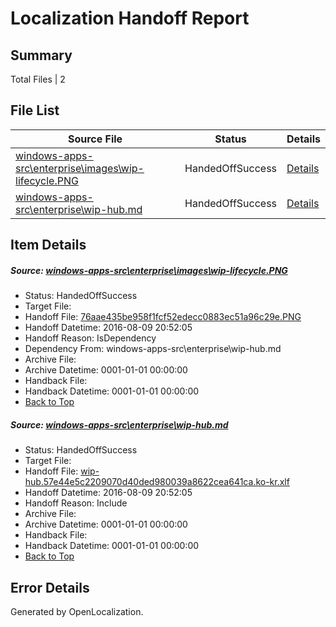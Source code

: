 # <a name='report-top'></a> Localization Handoff Report

## Summary
 Total Files | 2

## File List
 Source File | Status | Details 
 ----------- | ------ | ------- 
 [windows-apps-src\enterprise\images\wip-lifecycle.PNG](https://github.com/Microsoft/windows-apps/blob/8344f1d74fa7f7554a9f4bf30f06650363b63a7e/windows-apps-src/enterprise/images/wip-lifecycle.PNG) | HandedOffSuccess | [Details](#76aae435be958f1fcf52edecc0883ec51a96c29e3416)
 [windows-apps-src\enterprise\wip-hub.md](https://github.com/Microsoft/windows-apps/blob/8344f1d74fa7f7554a9f4bf30f06650363b63a7e/windows-apps-src/enterprise/wip-hub.md) | HandedOffSuccess | [Details](#3222d29ed7963f2fea7edeef350336f7461c1e153419)

## Item Details
##### <a name='76aae435be958f1fcf52edecc0883ec51a96c29e3416'></a> Source: [windows-apps-src\enterprise\images\wip-lifecycle.PNG](https://github.com/Microsoft/windows-apps/blob/8344f1d74fa7f7554a9f4bf30f06650363b63a7e/windows-apps-src/enterprise/images/wip-lifecycle.PNG)
* Status: HandedOffSuccess
* Target File: 
* Handoff File: [76aae435be958f1fcf52edecc0883ec51a96c29e.PNG](https://github.com/Microsoft/WDG.handoff/blob/766206be1a611ac45a55041242ffd4a9fa130b0a/ol-handoff/Microsoft/windows-apps.ko-kr/master/76aae435be958f1fcf52edecc0883ec51a96c29e.PNG)
* Handoff Datetime: 2016-08-09 20:52:05
* Handoff Reason: IsDependency
* Dependency From: windows-apps-src\enterprise\wip-hub.md
* Archive File: 
* Archive Datetime: 0001-01-01 00:00:00
* Handback File: 
* Handback Datetime: 0001-01-01 00:00:00
* [Back to Top](#report-top)

##### <a name='3222d29ed7963f2fea7edeef350336f7461c1e153419'></a> Source: [windows-apps-src\enterprise\wip-hub.md](https://github.com/Microsoft/windows-apps/blob/8344f1d74fa7f7554a9f4bf30f06650363b63a7e/windows-apps-src/enterprise/wip-hub.md)
* Status: HandedOffSuccess
* Target File: 
* Handoff File: [wip-hub.57e44e5c2209070d40ded980039a8622cea641ca.ko-kr.xlf](https://github.com/Microsoft/WDG.handoff/blob/766206be1a611ac45a55041242ffd4a9fa130b0a/ol-handoff/Microsoft/windows-apps.ko-kr/master/wip-hub.57e44e5c2209070d40ded980039a8622cea641ca.ko-kr.xlf)
* Handoff Datetime: 2016-08-09 20:52:05
* Handoff Reason: Include
* Archive File: 
* Archive Datetime: 0001-01-01 00:00:00
* Handback File: 
* Handback Datetime: 0001-01-01 00:00:00
* [Back to Top](#report-top)


## Error Details

Generated by OpenLocalization.
